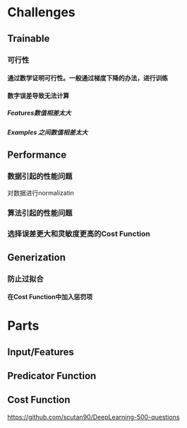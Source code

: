 # Challenges
## Trainable
### 可行性
#### 通过数学证明可行性。一般通过梯度下降的办法，进行训练
#### 数字误差导致无法计算
##### Features数值相差太大
##### Examples 之间数值相差太大 
## Performance
### 数据引起的性能问题
对数据进行normalizatin
### 算法引起的性能问题
### 选择误差更大和灵敏度更高的Cost Function

## Generization
### 防止过拟合
#### 在Cost Function中加入惩罚项

# Parts
## Input/Features

## Predicator Function

## Cost Function
https://github.com/scutan90/DeepLearning-500-questions
